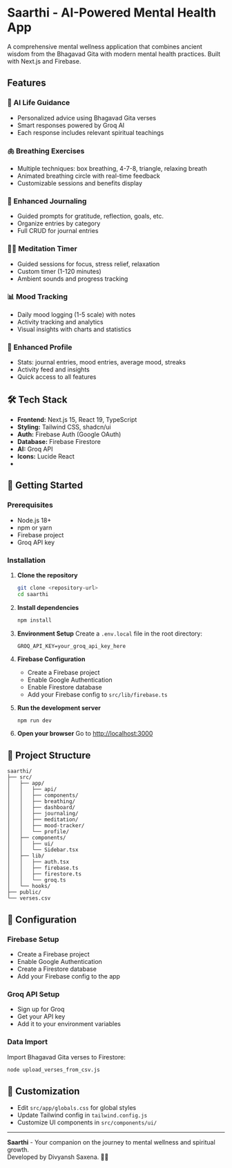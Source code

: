 # Saarthi - AI-Powered Mental Health App

A comprehensive mental wellness application that combines ancient wisdom from the Bhagavad Gita with modern mental health practices. Built with Next.js and Firebase.

## Features

### 🤖 AI Life Guidance
- Personalized advice using Bhagavad Gita verses
- Smart responses powered by Groq AI
- Each response includes relevant spiritual teachings

### 🫁 Breathing Exercises
- Multiple techniques: box breathing, 4-7-8, triangle, relaxing breath
- Animated breathing circle with real-time feedback
- Customizable sessions and benefits display

### 📝 Enhanced Journaling
- Guided prompts for gratitude, reflection, goals, etc.
- Organize entries by category
- Full CRUD for journal entries

### 🧘‍♀️ Meditation Timer
- Guided sessions for focus, stress relief, relaxation
- Custom timer (1-120 minutes)
- Ambient sounds and progress tracking

### 📊 Mood Tracking
- Daily mood logging (1-5 scale) with notes
- Activity tracking and analytics
- Visual insights with charts and statistics

### 👤 Enhanced Profile
- Stats: journal entries, mood entries, average mood, streaks
- Activity feed and insights
- Quick access to all features

## 🛠️ Tech Stack

- **Frontend:** Next.js 15, React 19, TypeScript
- **Styling:** Tailwind CSS, shadcn/ui
- **Auth:** Firebase Auth (Google OAuth)
- **Database:** Firebase Firestore
- **AI:** Groq API
- **Icons:** Lucide React
- 

## 🚀 Getting Started

### Prerequisites
- Node.js 18+
- npm or yarn
- Firebase project
- Groq API key

### Installation

1. **Clone the repository**
   ```bash
   git clone <repository-url>
   cd saarthi
   ```

2. **Install dependencies**
   ```bash
   npm install
   ```

3. **Environment Setup**
   Create a `.env.local` file in the root directory:
   ```env
   GROQ_API_KEY=your_groq_api_key_here
   ```

4. **Firebase Configuration**
   - Create a Firebase project
   - Enable Google Authentication
   - Enable Firestore database
   - Add your Firebase config to `src/lib/firebase.ts`

5. **Run the development server**
   ```bash
   npm run dev
   ```

6. **Open your browser**
   Go to [http://localhost:3000](http://localhost:3000)

## 📁 Project Structure

```
saarthi/
├── src/
│   ├── app/
│   │   ├── api/
│   │   ├── components/
│   │   ├── breathing/
│   │   ├── dashboard/
│   │   ├── journaling/
│   │   ├── meditation/
│   │   ├── mood-tracker/
│   │   └── profile/
│   ├── components/
│   │   ├── ui/
│   │   └── Sidebar.tsx
│   ├── lib/
│   │   ├── auth.tsx
│   │   ├── firebase.ts
│   │   ├── firestore.ts
│   │   └── groq.ts
│   └── hooks/
├── public/
└── verses.csv
```

## 🔧 Configuration

### Firebase Setup
- Create a Firebase project
- Enable Google Authentication
- Create a Firestore database
- Add your Firebase config to the app

### Groq API Setup
- Sign up for Groq
- Get your API key
- Add it to your environment variables

### Data Import
Import Bhagavad Gita verses to Firestore:
```bash
node upload_verses_from_csv.js
```

## 🎨 Customization

- Edit `src/app/globals.css` for global styles
- Update Tailwind config in `tailwind.config.js`
- Customize UI components in `src/components/ui/`


---

**Saarthi** - Your companion on the journey to mental wellness and spiritual growth.  
Developed by Divyansh Saxena. 🌱✨